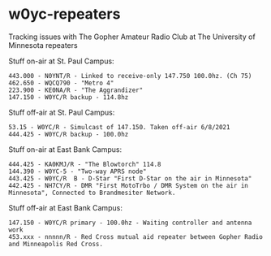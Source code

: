 # w0yc-repeaters
Tracking issues with The Gopher Amateur Radio Club at The University of Minnesota repeaters

Stuff on-air at St. Paul Campus:
```
443.000 - N0YNT/R - Linked to receive-only 147.750 100.0hz. (Ch 75)
462.650 - WQCQ790 - "Metro 4"
223.900 - KE0NA/R - "The Aggrandizer"
147.150 - W0YC/R backup - 114.8hz
```

Stuff off-air at St. Paul Campus:
```
53.15 - W0YC/R - Simulcast of 147.150. Taken off-air 6/8/2021
444.425 - W0YC/R backup - 100.0hz
```

Stuff on-air at East Bank Campus:
```
444.425 - KA0KMJ/R - "The Blowtorch" 114.8
144.390 - W0YC-5 - "Two-way APRS node"
443.425 - W0YC/R  B - D-Star "First D-Star on the air in Minnesota"
442.425 - NH7CY/R - DMR "First MotoTrbo / DMR System on the air in Minnesota", Connected to Brandmesiter Network.
```

Stuff off-air at East Bank Campus:
```
147.150 - W0YC/R primary - 100.0hz - Waiting controller and antenna work
453.xxx - nnnnn/R - Red Cross mutual aid repeater between Gopher Radio and Minneapolis Red Cross.
```
  
